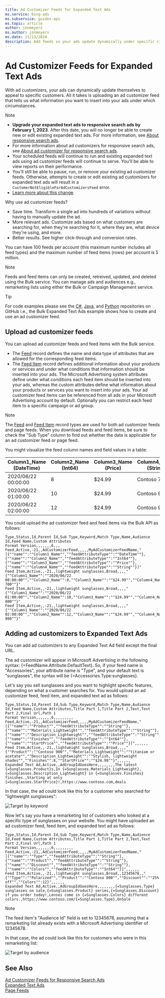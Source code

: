 ```yaml
---
title: Ad Customizer Feeds for Expanded Text Ads
ms.service: bing-ads
ms.subservice: guides-api
ms.topic: article
author: jonmeyers
ms.author: jonmeyers
ms.date: 11/13/2024
description: Add feeds so your ads update dynamically under specific circumstances. 
---
```

# Ad Customizer Feeds for Expanded Text Ads
With ad customizers, your ads can dynamically update themselves to appeal to specific customers. All it takes is uploading an ad customizer feed that tells us what information you want to insert into your ads under which circumstances.

> [!NOTE]
>
> * **Upgrade your expanded text ads to responsive search ads by February 1, 2023**. After this date, you will no longer be able to create new or edit existing expanded text ads. For more information, see [About responsive search ads](https://help.ads.microsoft.com/#apex/ads/en/60037/0).
> * For more information about ad customizers for responsive search ads, see [About ad customizer for responsive search ads](https://help.ads.microsoft.com/#apex/ads/en/60131/1).
> * Your scheduled feeds will continue to run and existing expanded text ads using ad customizer feeds will continue to serve. You'll be able to view reports on their performance.
> * You'll still be able to pause, run, or remove your existing ad customizer feeds. Otherwise, attempts to create or edit existing ad customizers for expanded text ads will result in a `CustomerNotEligibleForAdCustomizersFeed` error.
> * [Learn more about this change](https://about.ads.microsoft.com/en-us/blog/post/august-2022/you-have-5-additional-months-to-migrate-to-responsive-search-ads-deadline-extended-to-february-1-2023).


Why use ad customizer feeds?
- Save time. Transform a single ad into hundreds of variations without having to manually update the ad.  
- More relevant ads. Customize ads based on what customers are searching for, when they're searching for it, where they are, what device they're using, and more.  
- Better results. See higher click-through and conversion rates.  

You can have 100 feeds per account (this maximum number includes all feed types) and the maximum number of feed items (rows) per account is 5 million.  

> [!NOTE]
> Feeds and feed items can only be created, retreived, updated, and deleted using the Bulk service. You can manage ads and audiences e.g., remarketing lists using either the Bulk or Campaign Management service. 

> [!TIP]
> For code examples please see the [C#](https://github.com/BingAds/BingAds-dotNet-SDK/blob/main/examples/BingAdsExamples/BingAdsExamplesLibrary/v13/BulkExpandedTextAds.cs), [Java](https://github.com/BingAds/BingAds-Java-SDK/blob/main/examples/BingAdsDesktopApp/src/main/java/com/microsoft/bingads/examples/v13/BulkExpandedTextAds.java), and [Python](https://github.com/BingAds/BingAds-Python-SDK/blob/main/examples/v13/bulk_expanded_text_ads.py) repositories on GitHub i.e., the Bulk Expanded Text Ads example shows how to create and use an ad customizer feed.  

## <a name="upload-adcustomizerfeed"></a>Upload ad customizer feeds

You can upload ad customizer feeds and feed items with the Bulk service. 
- The [Feed](../bulk-service/feed.md) record defines the name and data type of attributes that are allowed for the corresponding feed items. 
- The [Feed Item](../bulk-service/feed-item.md) record defines additional information about your products or services and under what conditions that information should be inserted into your ads. The Microsoft Advertising system attributes define under what conditions each feed item should be inserted into your ads, whereas the custom attributes define what information about your products or services you want to insert into your ads. Your ad customizer feed items can be referenced from all ads in your Microsoft Advertising account by default. Optionally you can restrict each feed item to a specific campaign or ad group.  

> [!NOTE]
> The [Feed](../bulk-service/feed.md) and [Feed Item](../bulk-service/feed-item.md) record types are used for both ad customizer feeds and page feeds. When you download feeds and feed items, be sure to check the "Sub Type" column to find out whether the data is applicable for an ad customizer feed or page feed.  

You might visualize the feed column names and field values in a table: 

|Column1_Name (DateTime)|Column2_Name (Int64)|Column3_Name (Price)|Column4_Name (String)|
|-----|-----|-----|-----|
|2020/06/22 00:00:00|8|$24.99|Contoso 700|
|2020/06/22 01:00:00|10|$24.99|Contoso 800|
|2020/06/22 02:00:00|12|$24.99|Contoso 900|

You could upload the ad customizer feed and feed items via the Bulk API as follows:

```csv
Type,Status,Id,Parent Id,Sub Type,Keyword,Match Type,Name,Audience Id,Feed Name,Custom Attributes
Format Version,,,,,,,6,,,
Feed,Active,-21,,AdCustomizerFeed,,,,,MyAdCustomizerFeedName,"[{""name"":""Column1_Name"",""feedAttributeType"":""DateTime""},{""name"":""Column2_Name"",""feedAttributeType"":""Int64""},{""name"":""Column3_Name"",""feedAttributeType"":""Price""},{""name"":""Column4_Name"",""feedAttributeType"":""String""}]"
Feed Item,Active,,-21,,lightweight sunglasses,Broad,,,,"{""Column1_Name"":""2020/06/22 00:00:00"",""Column2_Name"":8,""Column3_Name"":""$24.99"",""Column4_Name"":""Contoso 700""}"
Feed Item,Active,,-21,,lightweight sunglasses,Broad,,,,"{""Column1_Name"":""2020/06/22 01:00:00"",""Column2_Name"":10,""Column3_Name"":""$24.99"",""Column4_Name"":""Contoso 800""}"
Feed Item,Active,,-21,,lightweight sunglasses,Broad,,,,"{""Column1_Name"":""2020/06/22 02:00:00"",""Column2_Name"":12,""Column3_Name"":""$24.99"",""Column4_Name"":""Contoso 900""}"
```

## <a name="expandedtextad-examples"></a>Adding ad customizers to Expanded Text Ads

You can add ad customizers to any Expanded Text Ad field except the final URL.

The ad customizer will appear in Microsoft Advertising in the following syntax: {=FeedName.Attribute:DefaultText}. So, if your feed name is "Accessories", your attribute name is "Type", and your default text is "sunglasses", the syntax will be {=Accessories.Type:sunglasses}.

Let's say you sell sunglasses and you want to highlight specific features, depending on what a customer searches for. You would upload an ad customizer feed, feed item, and expanded text ad as follows:

```csv
Type,Status,Id,Parent Id,Sub Type,Keyword,Match Type,Name,Audience Id,Feed Name,Custom Attributes,Title Part 1,Title Part 2,Text,Text Part 2,Final Url,Path 1
Format Version,,,,,,,6,,,,,,,,,
Feed,Active,-21,,AdCustomizerFeed,,,,,MyAdCustomizerFeedName,"[{""name"":""Product"",""feedAttributeType"":""String""},{""name"":""Materials_Lightweight"",""feedAttributeType"":""String""},{""name"":""Description_Lightweight"",""feedAttributeType"":""String"",{""name"":""Finishes"",""feedAttributeType"":""Int64""},{""name"":""StartPrice"",""feedAttributeType"":""Price""}]",,,,,,
Feed Item,Active,,-21,,lightweight sunglasses,Broad,,,,"{""Product"":""Contoso 900"",""Materials_Lightweight"":""titanium or acetate"",""Description_Lightweight"":""Stylish, lightweight shades"",""Finishes"":8,""StartPrice"":""$24.99""}",,,,,,
Expanded Text Ad,Active,,AdGroupIdGoesHere,,,,,,,,The latest {=Sunglasses.Product}s,In {=Sunglasses.Materials_Lightweight},{=Sunglasses.Description_Lightweight} in {=Sunglasses.Finishes} finishes.,Starting at only {=Sunglasses.StartPrice}!,https://www.contoso.com,deals
```

In that case, the ad could look like this for a customer who searched for "lightweight sunglasses": 

![Target by keyword](media/ad-customizer-keyword.png "Target by keyword")


Now let's say you have a remarketing list of customers who looked at a specific type of sunglasses on your website. You might have uploaded an ad customizer feed, feed item, and expanded text ad as follows:

```csv
Type,Status,Id,Parent Id,Sub Type,Keyword,Match Type,Name,Audience Id,Feed Name,Custom Attributes,Title Part 1,Title Part 2,Text,Text Part 2,Final Url,Path 1
Format Version,,,,,,,6,,,,,,,,,
Feed,Active,-21,,AdCustomizerFeed,,,,,MyAdCustomizerFeedName,"[{""name"":""Type"",""feedAttributeType"":""String""},{""name"":""Product"",""feedAttributeType"":""String""},{""name"":""Discount"",""feedAttributeType"":""String""},{""name"":""Colors"",""feedAttributeType"":""Int64""}]",,,,,,
Feed Item,Active,,-21,,lightweight sunglasses,Broad,,12345678,,"{""Type"":""Polarized"",""Product"":""Contoso 800"",""Discount"":""25% off"",""Colors"":12}",,,,,,
Expanded Text Ad,Active,,AdGroupIdGoesHere,,,,,,,,{=Sunglasses.Type} sunglasses on sale,{=Sunglasses.Product} series,{=Sunglasses.Discount} if you order today!,Lenses come in {=Sunglasses.Colors} different colors.,https://www.contoso.com/{=Sunglasses.Type},OnSale
```

> [!NOTE]
> The feed item's "Audience Id" field is set to 12345678, assuming that a remarketing list already exists with a Microsoft Advertising identifier of 12345678. 

In that case, the ad could look like this for customers who were in this remarketing list:

![Target by audience](media/ad-customizer-audience.png "Target by audience")


## See Also
[Ad Customizer Feeds for Responsive Search Ads](ad-customizer-feeds-responsive-search-ads.md)  
[Expanded Text Ads](expanded-text-ads.md)  
[Page Feeds](page-feeds.md)  
